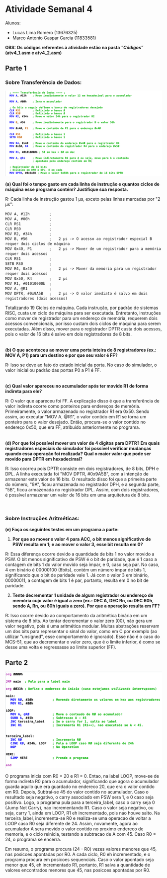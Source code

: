 # Atividade Semanal 4

Alunos:
- Lucas Lima Romero (13676325)
- Marco Antonio Gaspar Garcia (11833581)

**OBS: Os códigos referentes à atividade estão na pasta *"Códigos"* (atv4_1.asm e atv4_2.asm)**
## Parte 1
### Sobre Transferência de Dados:

![ERRO](Imagens/4-1.png)

**(a) Qual foi o tempo gasto em cada linha de instrução e quantos ciclos de máquina esse programa contém? Justifique sua resposta.**

R: Cada linha de instrução gastou 1 µs, exceto pelas linhas marcadas por "2 µs":

    MOV A, #12h         ;
	MOV A, #00h         ;
	CLR RS1 		    ; 
	CLR RS0             ;
	MOV R2, #34h        ;
	MOV B, #56          ;   2 µs -> O acesso ao registrador especial B requer dois ciclos de máquina
	MOV 0x40, P1 	    ;   2 µs -> Mover de um registrador para a memória requer dois acessos
	CLR RS1 		    ;
	SETB RS0            ;
	MOV R4, 0x40 	    ;   2 µs -> Mover da memória para um registrador requer dois acessos
	MOV 0x50, R4 	    ;   2 µs
	MOV R1, #01010000b  ;
	MOV A, @R1 	        ;
	MOV DPTR, #0x9A5B   ;   2 µs -> O valor imediato é salvo em dois registradores (dois acessos)

Totalizando 19 Ciclos de máquina. Cada instrução, por padrão de sistemas RISC, custa um ciclo de máquina para ser executada. Entretanto, instruções como mover de registrador para um endereço de memória, requerem dois acessos convencionais, por isso custam dois ciclos de máquina para serem executadas. Além disso, mover para o registrador DPTR custa dois acessos, pois o valor de 16 bits é salvo em dois registradores de 8 bits.
<br><br><br>
**(b) O que aconteceu ao mover uma porta inteira de 8 registradores (ex.: MOV A, P1) para um destino e por que seu valor é FF?**

R: Isso se deve ao fato do estado inicial da porta. No caso do simulador, o valor inicial ou padrão das portas P0 a P1 é FF.
<br><br><br>
**(c) Qual valor apareceu no acumulador após ter movido R1 de forma indireta para ele?**

R: O valor que apareceu foi FF. A explicação disso é que a transferência de valor indireta ocorre como ponteiros para endereços de memória. Primeiramente, o valor armazenado no registrador R1 era 0x50. Sendo assim, ao executar "MOV A, @R1", o valor contido em R1 se torna um ponteiro para o valor desejado. Então, procura-se o valor contido no endereço 0x50, que era FF, atribuido anteriormente no programa. 
<br><br><br>
**(d) Por que foi possível mover um valor de 4 dígitos para DPTR? Em quais registradores especiais do simulador foi possível verificar mudanças quando essa operação foi realizada? Qual o maior valor que pode ser movido para DPTR em hexadecimal?**

R: Isso ocorreu pois DPTR consiste em dois registradores, de 8 bits, DPH e DPL. A linha executada foi "MOV DPTR, #0x9A5B", com a intenção de armazenar este valor de 16 bits. O resultado disso foi que a primeira parte do número, "9A", ficou armazenada no registrador DPH, e a segunda parte, "5B", ficou armazenada no registrador DPL. Assim, com dois registradores, é possível armazenar um valor de 16 bits em uma arquitetura de 8 bits.
<br><br><br>

### Sobre Instruções Aritméticas:

**(e) Faça os seguintes testes em um programa a parte:**

1. **Por que ao mover o valor 4 para ACC, o bit menos significativo de PSW resulta em 1; e ao mover o valor 3, esse bit resulta em 0?**

R: Essa diferença ocorre devido a quantidade de bits 1 no valor movido a PSW. O bit menos significativo de PSW é o bit de paridade, que é 1 caso a contagem de bits 1 do valor movido seja ímpar, e 0, caso seja par. No caso, 4 em binário é 00000100 (8bits), contém um número ímpar de bits 1, significando que o bit de paridade vale 1. Já com o valor 3 em binário, 00000011, a contagem de bits 1 é par, portanto, resulta em 0 no bit de paridade.

2. **Tente decrementar 1 unidade de algum registrador ou endereço de memória cujo valor é igual a zero (ex.: DEC A, DEC Rn, ou DEC 60h, sendo A, Rn, ou 60h iguais a zero). Por que a operação resulta em FF?**

R: Isso ocorre devido ao comportamento da aritmética binária em um sistema de 8 bits. Ao tentar decrementar o valor zero (00), não gera um valor negativo, pois é uma aritmética modular. Muitas abstrações reservam um dos bits para representar o sinal do valor, como em C por exemplo (ao utilizar "unsigned", esse comportamento é ignorado). Esse não é o caso do MCS-51, que ao decrementar o valor zero, que é o limite inferior, é como se desse uma volta e regressasse ao limite superior (FF).

## Parte 2

![ERRO](Imagens/4-2.png)

 O programa inicia com R0 = 20 e R1 = 0. Entao, na label LOOP, move-se de forma indireta R0 para o acumulador, significando que agora o acumulador guarda aquilo que era guardado no endereco 20, que era o valor contido em R0. Depois, Subtrai-se 45 do valor contido no acumulador. Caso o resultado seja negativo, o carry associado em PSW sera 1, e 0 caso seja positivo. Logo, o programa pula para a terceira_label, caso o carry seja 0 (Jump Not Carry), nao incrementando R1. Caso o valor seja negativo, ou seja, carry 1, ainda em LOOP, R1 eh incrementado, pois nao houve salto. Na terceira_label, incrementa-se R0 e realiza-se uma operacao de voltar a LOOP caso R0 seja diferente de 24. Assim, novamente, agora ao acumulador A sera movido o valor contido no proximo endereco de memoria, e o ciclo reinicia, testando a subtracao de A com 45. Caso R0 = 24, o programa se encerra.

Em resumo, o programa procura (24 - R0) vezes valores menores que 45, nas posicoes apontadas por R0. A cada ciclo, R0 eh incrementado, e o programa procura em posicoes sequenciais. Caso o valor apontado seja menor que 45, eh incrementado R1, portanto, R1 salva a quantidade de valores encontrados menores que 45, nas posicoes apontadas por R0. 

